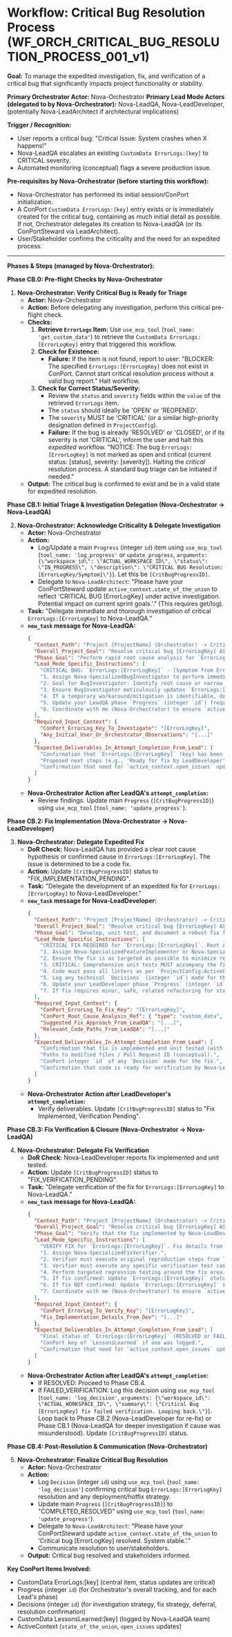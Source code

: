 # Workflow: Critical Bug Resolution Process (WF_ORCH_CRITICAL_BUG_RESOLUTION_PROCESS_001_v1)

**Goal:** To manage the expedited investigation, fix, and verification of a critical bug that significantly impacts project functionality or stability.

**Primary Orchestrator Actor:** Nova-Orchestrator
**Primary Lead Mode Actors (delegated to by Nova-Orchestrator):** Nova-LeadQA, Nova-LeadDeveloper, (potentially Nova-LeadArchitect if architectural implications)

**Trigger / Recognition:**
- User reports a critical bug: "Critical Issue: System crashes when X happens!"
- Nova-LeadQA escalates an existing `CustomData ErrorLogs:[key]` to CRITICAL severity.
- Automated monitoring (conceptual) flags a severe production issue.

**Pre-requisites by Nova-Orchestrator (before starting this workflow):**
- Nova-Orchestrator has performed its initial session/ConPort initialization.
- A ConPort `CustomData ErrorLogs:[key]` entry exists or is immediately created for the critical bug, containing as much initial detail as possible. If not, Orchestrator delegates its creation to Nova-LeadQA (or its ConPortSteward via LeadArchitect).
- User/Stakeholder confirms the criticality and the need for an expedited process.

---

**Phases & Steps (managed by Nova-Orchestrator):**

**Phase CB.0: Pre-flight Checks by Nova-Orchestrator**

1.  **Nova-Orchestrator: Verify Critical Bug is Ready for Triage**
    *   **Actor:** Nova-Orchestrator
    *   **Action:** Before delegating any investigation, perform this critical pre-flight check.
    *   **Checks:**
        1.  **Retrieve `ErrorLogs` Item:** Use `use_mcp_tool` (`tool_name: 'get_custom_data'`) to retrieve the `CustomData ErrorLogs:[ErrorLogKey]` entry that triggered this workflow.
        2.  **Check for Existence:**
            - **Failure:** If the item is not found, report to user: "BLOCKER: The specified `ErrorLogs:[ErrorLogKey]` does not exist in ConPort. Cannot start critical resolution process without a valid bug report." Halt workflow.
        3.  **Check for Correct Status/Severity:**
            - Review the `status` and `severity` fields within the `value` of the retrieved `ErrorLogs` item.
            - The `status` should ideally be 'OPEN' or 'REOPENED'.
            - The `severity` MUST be 'CRITICAL' (or a similar high-priority designation defined in `ProjectConfig`).
            - **Failure:** If the bug is already 'RESOLVED' or 'CLOSED', or if its severity is not 'CRITICAL', inform the user and halt this *expedited* workflow. "NOTICE: The bug `ErrorLogs:[ErrorLogKey]` is not marked as open and critical (current status: [status], severity: [severity]). Halting the *critical* resolution process. A standard bug triage can be initiated if needed."
    *   **Output:** The critical bug is confirmed to exist and be in a valid state for expedited resolution.

**Phase CB.1: Initial Triage & Investigation Delegation (Nova-Orchestrator -> Nova-LeadQA)**

2.  **Nova-Orchestrator: Acknowledge Criticality & Delegate Investigation**
    *   **Actor:** Nova-Orchestrator
    *   **Action:**
        *   Log/Update a main `Progress` (integer `id`) item using `use_mcp_tool` (`tool_name: 'log_progress'` or `update_progress`, `arguments: {\"workspace_id\": \"ACTUAL_WORKSPACE_ID\", \"status\": \"IN_PROGRESS\", \"description\": \"CRITICAL BUG Resolution: [ErrorLogKey/Symptom]\"}`). Let this be `[CritBugProgressID]`.
        *   Delegate to `Nova-LeadArchitect`: "Please have your ConPortSteward update `active_context.state_of_the_union` to reflect 'CRITICAL BUG [ErrorLogKey] under active investigation. Potential impact on current sprint goals.'." (This requires get/log).
    *   **Task:** "Delegate immediate and thorough investigation of critical `ErrorLogs:[ErrorLogKey]` to Nova-LeadQA."
    *   **`new_task` message for Nova-LeadQA:**
        ```json
        {
          "Context_Path": "Project [ProjectName] (Orchestrator) -> CriticalBug [ErrorLogKey] -> Investigation (LeadQA)",
          "Overall_Project_Goal": "Resolve critical bug [ErrorLogKey] ASAP.",
          "Phase_Goal": "Perform rapid root cause analysis for `ErrorLogs:[ErrorLogKey]`, document findings, and propose an immediate mitigation or investigation path.",
          "Lead_Mode_Specific_Instructions": [
            "CRITICAL BUG: `ErrorLogs:[ErrorLogKey]` - [Symptom from ErrorLog].",
            "1. Assign Nova-SpecializedBugInvestigator to perform immediate, prioritized root cause analysis. They should leverage all available ConPort data (code links, related decisions, past errors) and system logs, using `use_mcp_tool` for ConPort access.",
            "2. Goal for BugInvestigator: Identify root cause or narrow down possibilities significantly within [e.g., 2-4 hours, from NovaSystemConfig if available, otherwise your best estimate].",
            "3. Ensure BugInvestigator meticulously updates `ErrorLogs:[ErrorLogKey]` (key) value object with all findings (investigation_notes, reproduction_steps, environment_snapshot, evolving_hypothesis) using `use_mcp_tool` (first `get_custom_data`, then `log_custom_data` to overwrite).",
            "4. If a temporary workaround/mitigation is identifiable, document it clearly in the `ErrorLogs:[ErrorLogKey]` notes.",
            "5. Update your LeadQA phase `Progress` (integer `id`) frequently using `use_mcp_tool` (`tool_name: 'update_progress'`).",
            "6. Coordinate with me (Nova-Orchestrator) to ensure `active_context.open_issues` is updated (I will delegate actual update to LeadArchitect)."
          ],
          "Required_Input_Context": {
            "ConPort_ErrorLog_Key_To_Investigate": "[ErrorLogKey]",
            "Any_Initial_User_Or_Orchestrator_Observations": "[...]"
          },
          "Expected_Deliverables_In_Attempt_Completion_From_Lead": [
            "Confirmation that `ErrorLogs:[ErrorLogKey]` (key) has been updated with detailed investigation findings and root cause hypothesis/confirmation.",
            "Proposed next steps (e.g., 'Ready for fix by LeadDeveloper', 'Needs deeper architectural review by LeadArchitect', 'Workaround X can be applied').",
            "Confirmation that need for `active_context.open_issues` update has been communicated."
          ]
        }
        ```
    *   **Nova-Orchestrator Action after LeadQA's `attempt_completion`:**
        *   Review findings. Update main `Progress` (`[CritBugProgressID]`) using `use_mcp_tool` (`tool_name: 'update_progress'`).

**Phase CB.2: Fix Implementation (Nova-Orchestrator -> Nova-LeadDeveloper)**

3.  **Nova-Orchestrator: Delegate Expedited Fix**
    *   **DoR Check:** Nova-LeadQA has provided a clear root cause hypothesis or confirmed cause in `ErrorLogs:[ErrorLogKey]`. The issue is determined to be a code fix.
    *   **Action:** Update `[CritBugProgressID]` status to "FIX_IMPLEMENTATION_PENDING".
    *   **Task:** "Delegate the development of an expedited fix for `ErrorLogs:[ErrorLogKey]` to Nova-LeadDeveloper."
    *   **`new_task` message for Nova-LeadDeveloper:**
        ```json
        {
          "Context_Path": "Project [ProjectName] (Orchestrator) -> CriticalBug [ErrorLogKey] -> Fix Implementation (LeadDeveloper)",
          "Overall_Project_Goal": "Resolve critical bug [ErrorLogKey] ASAP.",
          "Phase_Goal": "Develop, unit test, and document a robust fix for `ErrorLogs:[ErrorLogKey]`.",
          "Lead_Mode_Specific_Instructions": [
            "CRITICAL FIX REQUIRED for `ErrorLogs:[ErrorLogKey]`. Root cause identified by Nova-LeadQA: [Summary from ErrorLog].",
            "1. Assign Nova-SpecializedFeatureImplementer or Nova-SpecializedCodeRefactorer to implement the fix with highest priority.",
            "2. Ensure the fix is as targeted as possible to minimize regression risk.",
            "3. CRITICAL: Comprehensive unit tests MUST accompany the fix.",
            "4. Code must pass all linters as per `ProjectConfig:ActiveConfig`.",
            "5. Log any technical `Decisions` (integer `id`) made for the fix (e.g., specific algorithm change, library patch usage) using `use_mcp_tool` (`tool_name: 'log_decision'`).",
            "6. Update your LeadDeveloper phase `Progress` (integer `id`) frequently using `use_mcp_tool` (`tool_name: 'update_progress'`).",
            "7. If fix requires minor, safe, related refactoring for stability, perform it and document in `TechDebtCandidates` (key) if larger refactoring is out of scope."
          ],
          "Required_Input_Context": {
            "ConPort_ErrorLog_To_Fix_Key": "[ErrorLogKey]",
            "ConPort_Root_Cause_Analysis_Ref": { "type": "custom_data", "category": "ErrorLogs", "key": "[ErrorLogKey]", "field_hint": "investigation_notes_or_root_cause_summary" },
            "Suggested_Fix_Approach_From_LeadQA": "[...]",
            "Relevant_Code_Paths_From_LeadQA": "[...]"
          },
          "Expected_Deliverables_In_Attempt_Completion_From_Lead": [
            "Confirmation that fix is implemented and unit tested (with pass status).",
            "Paths to modified files / Pull Request ID (conceptual).",
            "ConPort integer `id` of any `Decision` made for the fix.",
            "Confirmation that code is ready for verification by Nova-LeadQA."
          ]
        }
        ```
    *   **Nova-Orchestrator Action after LeadDeveloper's `attempt_completion`:**
        *   Verify deliverables. Update `[CritBugProgressID]` status to "Fix Implemented, Verification Pending".

**Phase CB.3: Fix Verification & Closure (Nova-Orchestrator -> Nova-LeadQA)**

4.  **Nova-Orchestrator: Delegate Fix Verification**
    *   **DoR Check:** Nova-LeadDeveloper reports fix implemented and unit tested.
    *   **Action:** Update `[CritBugProgressID]` status to "FIX_VERIFICATION_PENDING".
    *   **Task:** "Delegate verification of the fix for `ErrorLogs:[ErrorLogKey]` to Nova-LeadQA."
    *   **`new_task` message for Nova-LeadQA:**
        ```json
        {
          "Context_Path": "Project [ProjectName] (Orchestrator) -> CriticalBug [ErrorLogKey] -> Fix Verification (LeadQA)",
          "Overall_Project_Goal": "Resolve critical bug [ErrorLogKey] ASAP.",
          "Phase_Goal": "Verify that the fix implemented by Nova-LeadDeveloper for `ErrorLogs:[ErrorLogKey]` effectively resolves the issue without regressions.",
          "Lead_Mode_Specific_Instructions": [
            "VERIFY FIX for `ErrorLogs:[ErrorLogKey]`. Fix details from Nova-LeadDeveloper: [Summary of fix, modified files/PR].",
            "1. Assign Nova-SpecializedFixVerifier.",
            "2. Verifier must execute original reproduction steps from `ErrorLogs:[ErrorLogKey]` (retrieved via `use_mcp_tool`).",
            "3. Verifier must execute any specific verification test cases defined for this bug or feature area.",
            "4. Perform targeted regression testing around the fix area.",
            "5. If fix confirmed: Update `ErrorLogs:[ErrorLogKey]` status to RESOLVED using `use_mcp_tool` (`get_custom_data` then `log_custom_data`). Add verification notes. Consider logging a `LessonsLearned` (key) entry with your team for this critical bug.",
            "6. If fix NOT confirmed: Update `ErrorLogs:[ErrorLogKey]` status back to OPEN (or FAILED_VERIFICATION) using `use_mcp_tool` (`get_custom_data` then `log_custom_data`), add detailed failure notes, and specify what still fails.",
            "7. Coordinate with me (Nova-Orchestrator) to ensure `active_context.open_issues` is updated."
          ],
          "Required_Input_Context": {
            "ConPort_ErrorLog_To_Verify_Key": "[ErrorLogKey]",
            "Fix_Implementation_Details_From_Dev": "[...]"
          },
          "Expected_Deliverables_In_Attempt_Completion_From_Lead": [
            "Final status of `ErrorLogs:[ErrorLogKey]` (RESOLVED or FAILED_VERIFICATION/REOPENED).",
            "ConPort key of `LessonsLearned` if one was logged.",
            "Confirmation that need for `active_context.open_issues` update has been communicated."
          ]
        }
        ```
    *   **Nova-Orchestrator Action after LeadQA's `attempt_completion`:**
        *   If RESOLVED: Proceed to Phase CB.4.
        *   If FAILED_VERIFICATION: Log this decision using `use_mcp_tool` (`tool_name: 'log_decision'`, `arguments: {\"workspace_id\": \"ACTUAL_WORKSPACE_ID\", \"summary\": \"Critical Bug [ErrorLogKey] fix failed verification. Looping back.\"}`). Loop back to Phase CB.2 (Nova-LeadDeveloper for re-fix) or Phase CB.1 (Nova-LeadQA for deeper investigation if cause was misunderstood). Update `[CritBugProgressID]` status.

**Phase CB.4: Post-Resolution & Communication (Nova-Orchestrator)**

5.  **Nova-Orchestrator: Finalize Critical Bug Resolution**
    *   **Actor:** Nova-Orchestrator
    *   **Action:**
        *   Log `Decision` (integer `id`) using `use_mcp_tool` (`tool_name: 'log_decision'`) confirming critical bug `ErrorLogs:[ErrorLogKey]` resolution and any deployment/hotfix strategy.
        *   Update main `Progress` (`[CritBugProgressID]`) to "COMPLETED_RESOLVED" using `use_mcp_tool` (`tool_name: 'update_progress'`).
        *   Delegate to `Nova-LeadArchitect`: "Please have your ConPortSteward update `active_context.state_of_the_union` to 'Critical bug [ErrorLogKey] resolved. System stable.'."
        *   Communicate resolution to user/stakeholders.
    *   **Output:** Critical bug resolved and stakeholders informed.

**Key ConPort Items Involved:**
- CustomData ErrorLogs:[key] (central item, status updates are critical)
- Progress (integer `id`) (for Orchestrator's overall tracking, and for each Lead's phase)
- Decisions (integer `id`) (for investigation strategy, fix strategy, deferral, resolution confirmation)
- CustomData LessonsLearned:[key] (logged by Nova-LeadQA team)
- ActiveContext (`state_of_the_union`, `open_issues` updates)